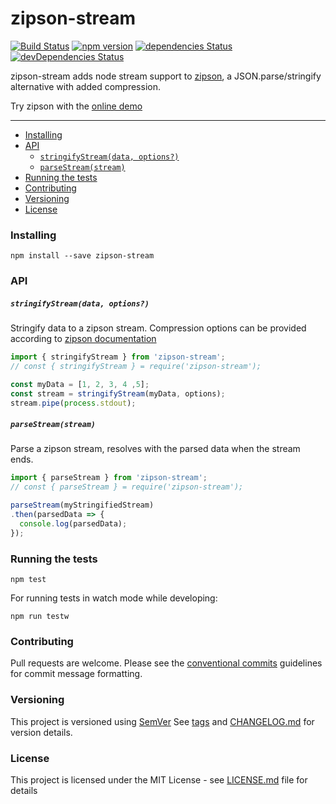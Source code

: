 # zipson-stream

[![Build Status](https://travis-ci.org/jgranstrom/zipson-stream.svg?branch=master&style=flat)](https://travis-ci.org/jgranstrom/zipson-stream)
[![npm version](https://badge.fury.io/js/zipson-stream.svg)](http://badge.fury.io/js/zipson-stream)
[![dependencies Status](https://david-dm.org/jgranstrom/zipson-stream/status.svg)](https://david-dm.org/jgranstrom/zipson-stream)
[![devDependencies Status](https://david-dm.org/jgranstrom/zipson-stream/dev-status.svg)](https://david-dm.org/jgranstrom/zipson-stream?type=dev)

zipson-stream adds node stream support to [zipson](https://github.com/jgranstrom/zipson), a JSON.parse/stringify alternative with added compression.

Try zipson with the [online demo](https://jgranstrom.github.io/zipson/)

---

- [Installing](#installing)
- [API](#api)
  - [`stringifyStream(data, options?)`](#stringifystreamdata-options)
  - [`parseStream(stream)`](#parsestreamstream)
- [Running the tests](#running-the-tests)
- [Contributing](#contributing)
- [Versioning](#versioning)
- [License](#license)

### Installing

`npm install --save zipson-stream`

### API

##### `stringifyStream(data, options?)`

Stringify data to a zipson stream. Compression options can be provided according to [zipson documentation](https://github.com/jgranstrom/zipson#options)

```javascript
import { stringifyStream } from 'zipson-stream';
// const { stringifyStream } = require('zipson-stream');

const myData = [1, 2, 3, 4 ,5];
const stream = stringifyStream(myData, options);
stream.pipe(process.stdout);
```

##### `parseStream(stream)`

Parse a zipson stream, resolves with the parsed data when the stream ends.

```javascript
import { parseStream } from 'zipson-stream';
// const { parseStream } = require('zipson-stream');

parseStream(myStringifiedStream)
.then(parsedData => {
  console.log(parsedData);
});
```

### Running the tests

```npm test```

For running tests in watch mode while developing:

```npm run testw```

### Contributing

Pull requests are welcome. Please see the [conventional commits](https://conventionalcommits.org/) guidelines for commit message formatting.

### Versioning

This project is versioned using [SemVer](http://semver.org/) See [tags](https://github.com/jgranstrom/zipson-stream/tags) and [CHANGELOG.md](CHANGELOG.md) for version details.

### License

This project is licensed under the MIT License - see [LICENSE.md](LICENSE.md) file for details
